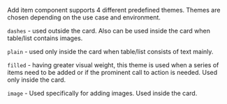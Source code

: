 Add item component supports 4 different predefined themes. Themes are chosen depending on the use case and environment.

`dashes` - used outside the card. Also can be used inside the card when table/list contains images.

`plain` - used only inside the card when table/list consists of text mainly.

`filled` - having greater visual weight, this theme is used when a series of items need to be added or if the prominent call to action is needed. Used only inside the card.

`image` - Used specifically for adding images. Used inside the card.
